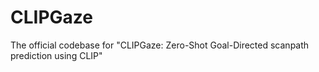 # CLIPGaze
The official codebase for "CLIPGaze: Zero-Shot Goal-Directed scanpath prediction using CLIP"
